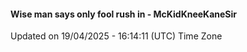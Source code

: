 #### Wise man says only fool rush in - McKidKneeKaneSir
Updated on 19/04/2025 - 16:14:11 (UTC) Time Zone
